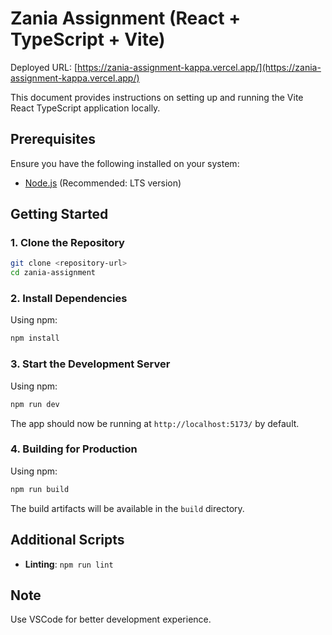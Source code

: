 # Zania Assignment (React + TypeScript + Vite)

Deployed URL: [https://zania-assignment-kappa.vercel.app/](https://zania-assignment-kappa.vercel.app/)

This document provides instructions on setting up and running the Vite React TypeScript application locally.

## Prerequisites

Ensure you have the following installed on your system:

- [Node.js](https://nodejs.org/) (Recommended: LTS version)

## Getting Started

### 1. Clone the Repository

```sh
git clone <repository-url>
cd zania-assignment
```

### 2. Install Dependencies

Using npm:

```sh
npm install
```

### 3. Start the Development Server

Using npm:

```sh
npm run dev
```

The app should now be running at `http://localhost:5173/` by default.

### 4. Building for Production

Using npm:

```sh
npm run build
```

The build artifacts will be available in the `build` directory.

## Additional Scripts

- **Linting**: `npm run lint`

## Note

Use VSCode for better development experience.
